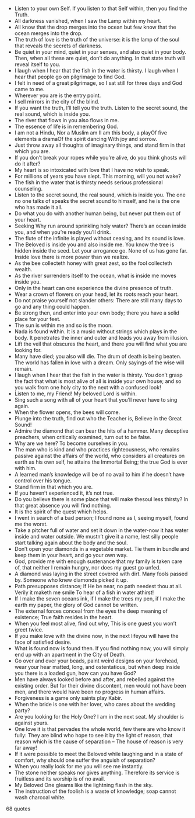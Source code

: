  - Listen to your own Self. If you listen to that Self within, then you find the Truth.
 - All darkness vanished, when I saw the Lamp within my heart.
 - All know that the drop merges into the ocean but few know that the ocean merges into the drop.
 - The truth of love is the truth of the universe: it is the lamp of the soul that reveals the secrets of darkness.
 - Be quiet in your mind, quiet in your senses, and also quiet in your body. Then, when all these are quiet, don’t do anything. In that state truth will reveal itself to you.
 - I laugh when I hear that the fish in the water is thirsty. I laugh when I hear that people go on pilgrimage to find God.
 - I felt in need of a great pilgrimage, so I sat still for three days and God came to me.
 - Wherever you are is the entry point.
 - I sell mirrors in the city of the blind.
 - If you want the truth, I’ll tell you the truth. Listen to the secret sound, the real sound, which is inside you.
 - The river that flows in you also flows in me.
 - The essence of life is in remembering God.
 - I am not a Hindu, Nor a Muslim am II am this body, a playOf five elements a dramaOf the spirit dancing With joy and sorrow.
 - Just throw away all thoughts of imaginary things, and stand firm in that which you are.
 - If you don’t break your ropes while you’re alive, do you think ghosts will do it after?
 - My heart is so intoxicated with love that I have no wish to speak.
 - For millions of years you have slept. This morning, will you not wake?
 - The fish in the water that is thirsty needs serious professional counseling.
 - Listen to the secret sound, the real sound, which is inside you. The one no one talks of speaks the secret sound to himself, and he is the one who has made it all.
 - Do what you do with another human being, but never put them out of your heart.
 - Seeking Why run around sprinkling holy water? There’s an ocean inside you, and when you’re ready you’ll drink.
 - The flute of the infinite is played without ceasing, and its sound is love.
 - The Beloved is inside you and also inside me. You know the tree is hidden inside the seed. Let your arrogance go. None of us has gone far. Inside love there is more power than we realize.
 - As the bee collecteth honey with great zest, so the fool collecteth wealth.
 - As the river surrenders itself to the ocean, what is inside me moves inside you.
 - Only in the heart can one experience the divine presence of truth.
 - Wear a crown of flowers on your head, let its roots reach your heart.
 - Do not praise yourself not slander others: There are still many days to go and any thing could happen.
 - Be strong then, and enter into your own body; there you have a solid place for your feet.
 - The sun is within me and so is the moon.
 - Nada is found within. It is a music without strings which plays in the body. It penetrates the inner and outer and leads you away from illusion.
 - Lift the veil that obscures the heart, and there you will find what you are looking for.
 - Many have died; you also will die. The drum of death is being beaten. The world has fallen in love with a dream. Only sayings of the wise will remain.
 - I laugh when I hear that the fish in the water is thirsty. You don’t grasp the fact that what is most alive of all is inside your own house; and so you walk from one holy city to the next with a confused look!
 - Listen to me, my Friend! My beloved Lord is within.
 - Sing such a song with all of your heart that you’ll never have to sing again.
 - When the flower opens, the bees will come.
 - Plunge into the truth, find out who the Teacher is, Believe in the Great Sound!
 - Admire the diamond that can bear the hits of a hammer. Many deceptive preachers, when critically examined, turn out to be false.
 - Why are we here? To become ourselves in you.
 - The man who is kind and who practices righteousness, who remains passive against the affairs of the world, who considers all creatures on earth as his own self, he attains the Immortal Being; the true God is ever with him.
 - A learned man’s knowledge will be of no avail to him if he doesn’t have control over his tongue.
 - Stand firm in that which you are.
 - If you haven’t experienced it, it’s not true.
 - Do you believe there is some place that will make thesoul less thirsty? In that great absence you will find nothing.
 - It is the spirit of the quest which helps.
 - I went in search of a bad person; I found none as I, seeing myself, found me the worst.
 - Take a pitcher full of water and set it down in the water-now it has water inside and water outside. We mustn’t give it a name, lest silly people start talking again about the body and the soul.
 - Don’t open your diamonds in a vegetable market. Tie them in bundle and keep them in your heart, and go your own way.
 - God, provide me with enough sustenance that my family is taken care of, that neither I remain hungry, nor does my guest go unfed.
 - A diamond was laying in the street covered with dirt. Many fools passed by. Someone who knew diamonds picked it up.
 - Path presupposes distance; If He be near, no path needest thou at all. Verily it maketh me smile To hear of a fish in water athirst!
 - If I make the seven oceans ink, if I make the trees my pen, if I make the earth my paper, the glory of God cannot be written.
 - The external forces conceal from the eyes the deep meaning of existence; True faith resides in the heart.
 - When you feel most alive, find out why, This is one guest you won’t greet twice.
 - If you make love with the divine now, in the next lifeyou will have the face of satisfied desire.
 - What is found now is found then. If you find nothing now, you will simply end up with an apartment in the City of Death.
 - Go over and over your beads, paint weird designs on your forehead, wear your hear matted, long, and ostentatious, but when deep inside you there is a loaded gun, how can you have God?
 - Men have always looked before and after, and rebelled against the existing order. But for their divine discontent, men would not have been men, and there would have been no progress in human affairs.
 - Forgiveness is a game only saints play Kabir.
 - When the bride is one with her lover, who cares about the wedding party?
 - Are you looking for the Holy One? I am in the next seat. My shoulder is against yours.
 - One love it is that pervades the whole world, few there are who know it fully: They are blind who hope to see it by the light of reason, that reason which is the cause of separation – The house of reason is very far away!
 - If it were possible to meet the Beloved while laughing and in a state of comfort, why should one suffer the anguish of separation?
 - When you really look for me you will see me instantly.
 - The stone neither speaks nor gives anything. Therefore its service is fruitless and its worship is of no avail.
 - My Beloved One gleams like the lightning flash in the sky.
 - The instruction of the foolish is a waste of knowledge; soap cannot wash charcoal white.

68 quotes